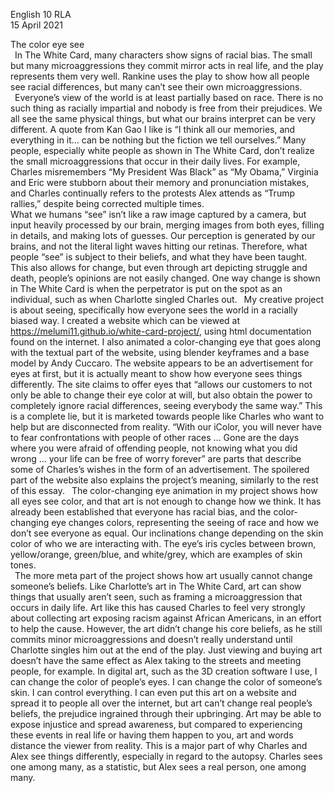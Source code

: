
English 10 RLA  
15 April 2021  

The color eye see  
	&ensp;In The White Card, many characters show signs of racial bias. The small but many microaggressions they commit mirror acts in real life, and the play represents them very well. Rankine uses the play to show how all people see racial differences, but many can’t see their own microaggressions.  
	&ensp;Everyone’s view of the world is at least partially based on race. There is no such thing as racially impartial and nobody is free from their prejudices. We all see the same physical things, but what our brains interpret can be very different. A quote from Kan Gao I like is “I think all our memories, and everything in it… can be nothing but the fiction we tell ourselves.” Many people, especially white people as shown in The White Card, don’t realize the small microaggressions that occur in their daily lives. For example, Charles misremembers “My President Was Black” as “My Obama,” Virginia and Eric were stubborn about their memory and pronunciation mistakes, and Charles continually refers to the protests Alex attends as “Trump rallies,” despite being corrected multiple times.  
What we humans “see” isn’t like a raw image captured by a camera, but input heavily processed by our brain, merging images from both eyes, filling in details, and making lots of guesses. Our perception is generated by our brains, and not the literal light waves hitting our retinas. Therefore, what people “see” is subject to their beliefs, and what they have been taught. This also allows for change, but even through art depicting struggle and death, people’s opinions are not easily changed. One way change is shown in The White Card is when the perpetrator is put on the spot as an individual, such as when Charlotte singled Charles out.
	&ensp;My creative project is about seeing, specifically how everyone sees the world in a racially biased way. I created a website which can be viewed at https://melumi11.github.io/white-card-project/, using html documentation found on the internet. I also animated a color-changing eye that goes along with the textual part of the website, using blender keyframes and a base model by Andy Cuccaro. The website appears to be an advertisement for eyes at first, but it is actually meant to show how everyone sees things differently. The site claims to offer eyes that “allows our customers to not only be able to change their eye color at will, but also obtain the power to completely ignore racial differences, seeing everybody the same way.” This is a complete lie, but it is marketed towards people like Charles who want to help but are disconnected from reality. “With our iColor, you will never have to fear confrontations with people of other races … Gone are the days where you were afraid of offending people, not knowing what you did wrong … your life can be free of worry forever” are parts that describe some of Charles’s wishes in the form of an advertisement. The spoilered part of the website also explains the project’s meaning, similarly to the rest of this essay.
	&ensp;The color-changing eye animation in my project shows how all eyes see color, and that art is not enough to change how we think. It has already been established that everyone has racial bias, and the color-changing eye changes colors, representing the seeing of race and how we don’t see everyone as equal. Our inclinations change depending on the skin color of who we are interacting with. The eye’s iris cycles between brown, yellow/orange, green/blue, and white/grey, which are examples of skin tones.  
	&ensp;The more meta part of the project shows how art usually cannot change someone’s beliefs. Like Charlotte’s art in The White Card, art can show things that usually aren’t seen, such as framing a microaggression that occurs in daily life. Art like this has caused Charles to feel very strongly about collecting art exposing racism against African Americans, in an effort to help the cause. However, the art didn’t change his core beliefs, as he still commits minor microaggressions and doesn’t really understand until Charlotte singles him out at the end of the play. Just viewing and buying art doesn’t have the same effect as Alex taking to the streets and meeting people, for example. In digital art, such as the 3D creation software I use, I can change the color of people’s eyes. I can change the color of someone’s skin. I can control everything. I can even put this art on a website and spread it to people all over the internet, but art can’t change real people’s beliefs, the prejudice ingrained through their upbringing. Art may be able to expose injustice and spread awareness, but compared to experiencing these events in real life or having them happen to you, art and words distance the viewer from reality. This is a major part of why Charles and Alex see things differently, especially in regard to the autopsy. Charles sees one among many, as a statistic, but Alex sees a real person, one among many.
